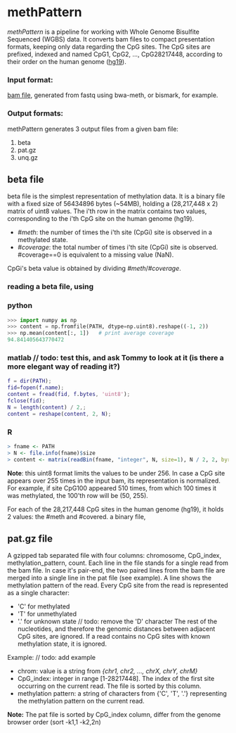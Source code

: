 # methPattern
*methPattern* is a pipeline for working with Whole Genome Bisulfite Sequenced (WGBS) data.
It converts bam files to compact presentation formats, keeping only data regarding the CpG sites.
The CpG sites are prefixed, indexed and named CpG1, CpG2, …, CpG28217448, according to their order on the human genome ([hg19](https://www.ncbi.nlm.nih.gov/assembly/GCF_000001405.13/)).
 
### Input format:
[bam file](https://samtools.github.io/hts-specs/SAMv1.pdf), generated from fastq using bwa-meth, or bismark, for example.
### Output formats:
methPattern generates 3 output files from a given bam file:
1. beta
2. pat.gz
3. unq.gz

## beta file
beta file is the simplest representation of methylation data. It is a binary file with a fixed size of 56434896 bytes (~54MB), holding a
(28,217,448 x 2) matrix of uint8 values. The i'th row in the matrix contains two values, corresponding to the i'th CpG site on the human genome (hg19).

- *#meth*: the number of times the i'th site (CpGi) site is observed in a methylated state.
- *#coverage*: the total number of times i'th site (CpGi) site is observed. #coverage==0 is equivalent to a missing value (NaN).

CpGi's beta value is obtained by dividing *#meth*/*#coverage*.



### reading a beta file, using
### python
```python
>>> import numpy as np
>>> content = np.fromfile(PATH, dtype=np.uint8).reshape((-1, 2))
>>> np.mean(content[:, 1])   # print average coverage
94.841405643770472
```

### matlab    // todo: test this, and ask Tommy to look at it (is there a more elegant way of reading it?)
```matlab
f = dir(PATH); 
fid=fopen(f.name);
content = fread(fid, f.bytes, 'uint8');
fclose(fid);
N = length(content) / 2,;
content = reshape(content, 2, N);
```


### R
```R
> fname <- PATH
> N <- file.info(fname)$size
> content <- matrix(readBin(fname, "integer", N, size=1), N / 2, 2, byrow=TRUE)
```

**Note**: this uint8 format limits the values to be under 256. In case a CpG site appears over 255 times in the input bam, its representation is normalized. For example, if site CpG100 appeared 510 times, from which 100 times it was methylated, the 100'th row will be (50, 255).

For each of the 28,217,448 CpG sites in the human genome (hg19), it holds 2 values: the #meth and #covered.
a binary file, 


## pat.gz file
A gzipped tab separated file with four columns: chromosome, CpG_index, methylation_pattern, count.
Each line in the file stands for a single read from the bam file. In case it's pair-end, the two paired lines from the bam file are merged into a single line in the pat file (see example).
A line shows the methylation pattern of the read. Every CpG site from the read is represented as a single character: 
- 'C' for methylated
- 'T' for unmethylated
- '.' for unknown state
// todo: remove the 'D' character
The rest of the nucleotides, and therefore the genomic distances between adjacent CpG sites, are ignored. If a read contains no CpG sites with known methylation state, it is ignored.

Example:
// todo: add example
- chrom: value is a string from _{chr1, chr2, …, chrX, chrY, chrM}_
- CpG_index: integer in range [1-28217448]. The index of the first site occurring on the current read. The file is sorted by this column.
- methylation pattern: a string of characters from {'C', 'T', '.'} representing the methylation pattern on the current read.

**Note:** The pat file is sorted by CpG_index column, differ from the genome browser order (sort -k1,1 -k2,2n)




